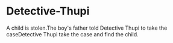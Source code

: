 # Detective-Thupi
A child is stolen.The boy's father told Detective Thupi to take the caseDetective Thupi take the case and find the child.

